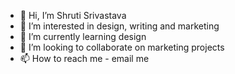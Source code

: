 - 👋 Hi, I’m Shruti Srivastava
- 👀 I’m interested in design, writing and marketing
- 🌱 I’m currently learning design
- 💞️ I’m looking to collaborate on marketing projects
- 📫 How to reach me - email me

<!---
shruti-creates/shruti-creates is a ✨ special ✨ repository because its `README.md` (this file) appears on your GitHub profile.
You can click the Preview link to take a look at your changes.
--->
